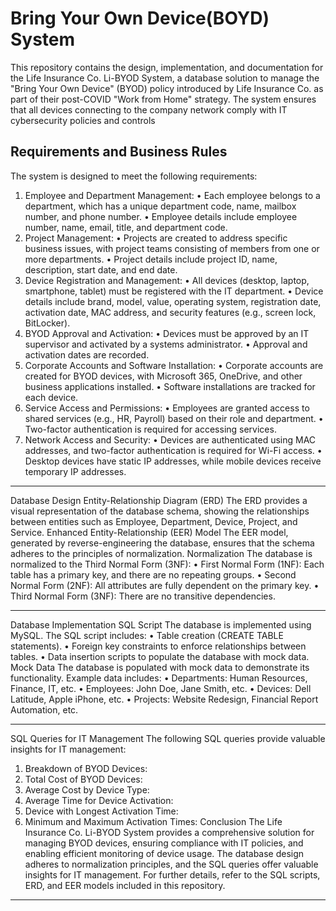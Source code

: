 # Bring Your Own Device(BOYD) System

This repository contains the design, implementation, and documentation for the Life Insurance Co. Li-BYOD System, a database solution to manage the "Bring Your Own Device" (BYOD) policy introduced by Life Insurance Co. as part of their post-COVID "Work from Home" strategy. The system ensures that all devices connecting to the company network comply with IT cybersecurity policies and controls

## Requirements and Business Rules
The system is designed to meet the following requirements:
1.	Employee and Department Management:
•	Each employee belongs to a department, which has a unique department code, name, mailbox number, and phone number.
•	Employee details include employee number, name, email, title, and department code.
2.	Project Management:
•	Projects are created to address specific business issues, with project teams consisting of members from one or more departments.
•	Project details include project ID, name, description, start date, and end date.
3.	Device Registration and Management:
•	All devices (desktop, laptop, smartphone, tablet) must be registered with the IT department.
•	Device details include brand, model, value, operating system, registration date, activation date, MAC address, and security features (e.g., screen lock, BitLocker).
4.	BYOD Approval and Activation:
•	Devices must be approved by an IT supervisor and activated by a systems administrator.
•	Approval and activation dates are recorded.
5.	Corporate Accounts and Software Installation:
•	Corporate accounts are created for BYOD devices, with Microsoft 365, OneDrive, and other business applications installed.
•	Software installations are tracked for each device.
6.	Service Access and Permissions:
•	Employees are granted access to shared services (e.g., HR, Payroll) based on their role and department.
•	Two-factor authentication is required for accessing services.
7.	Network Access and Security:
•	Devices are authenticated using MAC addresses, and two-factor authentication is required for Wi-Fi access.
•	Desktop devices have static IP addresses, while mobile devices receive temporary IP addresses.
________________________________________
Database Design
Entity-Relationship Diagram (ERD)
The ERD provides a visual representation of the database schema, showing the relationships between entities such as Employee, Department, Device, Project, and Service.
Enhanced Entity-Relationship (EER) Model
The EER model, generated by reverse-engineering the database, ensures that the schema adheres to the principles of normalization.
Normalization
The database is normalized to the Third Normal Form (3NF):
•	First Normal Form (1NF): Each table has a primary key, and there are no repeating groups.
•	Second Normal Form (2NF): All attributes are fully dependent on the primary key.
•	Third Normal Form (3NF): There are no transitive dependencies.
________________________________________
Database Implementation
SQL Script
The database is implemented using MySQL. The SQL script includes:
•	Table creation (CREATE TABLE statements).
•	Foreign key constraints to enforce relationships between tables.
•	Data insertion scripts to populate the database with mock data.
Mock Data
The database is populated with mock data to demonstrate its functionality. Example data includes:
•	Departments: Human Resources, Finance, IT, etc.
•	Employees: John Doe, Jane Smith, etc.
•	Devices: Dell Latitude, Apple iPhone, etc.
•	Projects: Website Redesign, Financial Report Automation, etc.

________________________________________
SQL Queries for IT Management
The following SQL queries provide valuable insights for IT management:
1.	Breakdown of BYOD Devices:
2.	Total Cost of BYOD Devices:
3.	Average Cost by Device Type:
4.	Average Time for Device Activation:
5.	Device with Longest Activation Time:
6.	Minimum and Maximum Activation Times:
Conclusion
The Life Insurance Co. Li-BYOD System provides a comprehensive solution for managing BYOD devices, ensuring compliance with IT policies, and enabling efficient monitoring of device usage. The database design adheres to normalization principles, and the SQL queries offer valuable insights for IT management.
For further details, refer to the SQL scripts, ERD, and EER models included in this repository.
________________________________________

